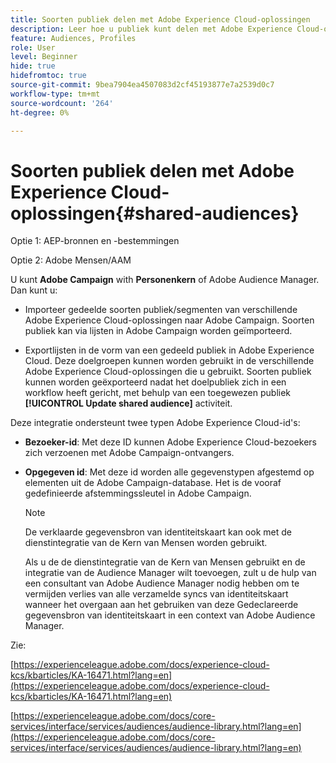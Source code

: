 ```yaml
---
title: Soorten publiek delen met Adobe Experience Cloud-oplossingen
description: Leer hoe u publiek kunt delen met Adobe Experience Cloud-oplossingen
feature: Audiences, Profiles
role: User
level: Beginner
hide: true
hidefromtoc: true
source-git-commit: 9bea7904ea4507083d2cf45193877e7a2539d0c7
workflow-type: tm+mt
source-wordcount: '264'
ht-degree: 0%

---
```


# Soorten publiek delen met Adobe Experience Cloud-oplossingen{#shared-audiences}

Optie 1: AEP-bronnen en -bestemmingen

Optie 2: Adobe Mensen/AAM

U kunt **Adobe Campaign** with **Personenkern** of Adobe Audience Manager. Dan kunt u:

* Importeer gedeelde soorten publiek/segmenten van verschillende Adobe Experience Cloud-oplossingen naar Adobe Campaign. Soorten publiek kan via lijsten in Adobe Campaign worden geïmporteerd.

* Exportlijsten in de vorm van een gedeeld publiek in Adobe Experience Cloud. Deze doelgroepen kunnen worden gebruikt in de verschillende Adobe Experience Cloud-oplossingen die u gebruikt. Soorten publiek kunnen worden geëxporteerd nadat het doelpubliek zich in een workflow heeft gericht, met behulp van een toegewezen publiek **[!UICONTROL Update shared audience]** activiteit.

Deze integratie ondersteunt twee typen Adobe Experience Cloud-id&#39;s:

* **Bezoeker-id**: Met deze ID kunnen Adobe Experience Cloud-bezoekers zich verzoenen met Adobe Campaign-ontvangers.
* **Opgegeven id**: Met deze id worden alle gegevenstypen afgestemd op elementen uit de Adobe Campaign-database. Het is de vooraf gedefinieerde afstemmingssleutel in Adobe Campaign.

   >[!NOTE]
   >
   > De verklaarde gegevensbron van identiteitskaart kan ook met de dienstintegratie van de Kern van Mensen worden gebruikt.
   >
   >Als u de de dienstintegratie van de Kern van Mensen gebruikt en de integratie van de Audience Manager wilt toevoegen, zult u de hulp van een consultant van Adobe Audience Manager nodig hebben om te vermijden verlies van alle verzamelde syncs van identiteitskaart wanneer het overgaan aan het gebruiken van deze Gedeclareerde gegevensbron van identiteitskaart in een context van Adobe Audience Manager.

Zie:

[https://experienceleague.adobe.com/docs/experience-cloud-kcs/kbarticles/KA-16471.html?lang=en](https://experienceleague.adobe.com/docs/experience-cloud-kcs/kbarticles/KA-16471.html?lang=en)

[https://experienceleague.adobe.com/docs/core-services/interface/services/audiences/audience-library.html?lang=en](https://experienceleague.adobe.com/docs/core-services/interface/services/audiences/audience-library.html?lang=en)
